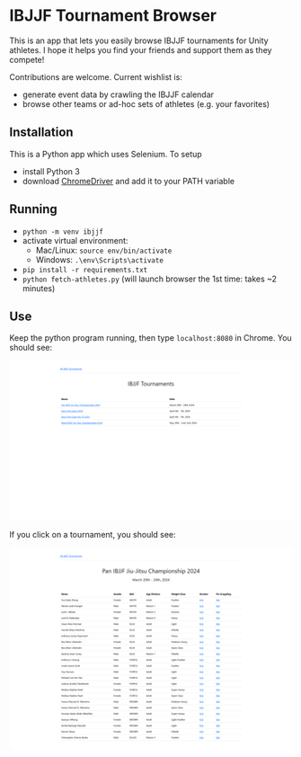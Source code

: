 # IBJJF Tournament Browser

This is an app that lets you easily browse IBJJF tournaments for Unity athletes.  I hope it helps you find your friends and support them as they compete!


Contributions are welcome.  Current wishlist is:

  - generate event data by crawling the IBJJF calendar
  - browse other teams or ad-hoc sets of athletes (e.g. your favorites)

## Installation

This is a Python app which uses Selenium.  To setup

- install Python 3
- download [ChromeDriver](https://chromedriver.storage.googleapis.com/index.html?path=114.0.5735.90/) and add it to your PATH variable

## Running

- `python -m venv ibjjf`
- activate virtual environment:
  - Mac/Linux: `source env/bin/activate`
  - Windows: `.\env\Scripts\activate`
- `pip install -r requirements.txt`
- `python fetch-athletes.py` (will launch browser the 1st time: takes ~2 minutes)

## Use

Keep the python program running, then type `localhost:8080` in Chrome.  You should see:

![home page](front-page.png)

If you click on a tournament, you should see:

![event page](event-page.png)